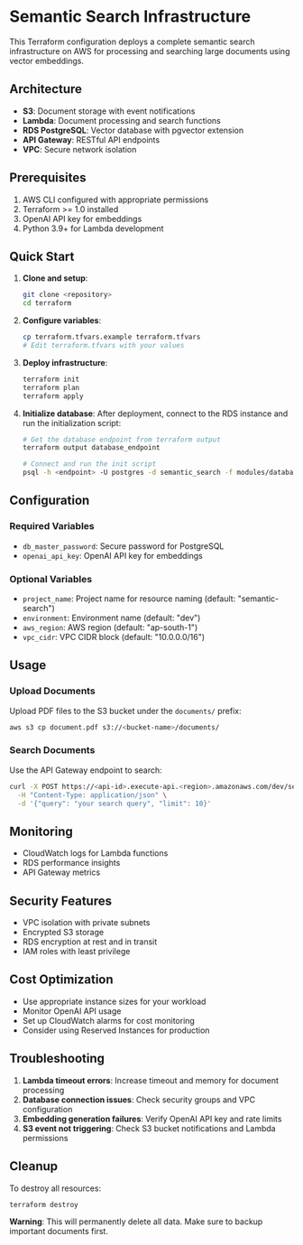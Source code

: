 # Semantic Search Infrastructure

This Terraform configuration deploys a complete semantic search infrastructure on AWS for processing and searching large documents using vector embeddings.

## Architecture

- **S3**: Document storage with event notifications
- **Lambda**: Document processing and search functions
- **RDS PostgreSQL**: Vector database with pgvector extension
- **API Gateway**: RESTful API endpoints
- **VPC**: Secure network isolation

## Prerequisites

1. AWS CLI configured with appropriate permissions
2. Terraform >= 1.0 installed
3. OpenAI API key for embeddings
4. Python 3.9+ for Lambda development

## Quick Start

1. **Clone and setup**:
   ```bash
   git clone <repository>
   cd terraform
   ```

2. **Configure variables**:
   ```bash
   cp terraform.tfvars.example terraform.tfvars
   # Edit terraform.tfvars with your values
   ```

3. **Deploy infrastructure**:
   ```bash
   terraform init
   terraform plan
   terraform apply
   ```

4. **Initialize database**:
   After deployment, connect to the RDS instance and run the initialization script:
   ```bash
   # Get the database endpoint from terraform output
   terraform output database_endpoint
   
   # Connect and run the init script
   psql -h <endpoint> -U postgres -d semantic_search -f modules/database/scripts/init_database.sql
   ```

## Configuration

### Required Variables

- `db_master_password`: Secure password for PostgreSQL
- `openai_api_key`: OpenAI API key for embeddings

### Optional Variables

- `project_name`: Project name for resource naming (default: "semantic-search")
- `environment`: Environment name (default: "dev")
- `aws_region`: AWS region (default: "ap-south-1")
- `vpc_cidr`: VPC CIDR block (default: "10.0.0.0/16")

## Usage

### Upload Documents

Upload PDF files to the S3 bucket under the `documents/` prefix:

```bash
aws s3 cp document.pdf s3://<bucket-name>/documents/
```

### Search Documents

Use the API Gateway endpoint to search:

```bash
curl -X POST https://<api-id>.execute-api.<region>.amazonaws.com/dev/search \
  -H "Content-Type: application/json" \
  -d '{"query": "your search query", "limit": 10}'
```

## Monitoring

- CloudWatch logs for Lambda functions
- RDS performance insights
- API Gateway metrics

## Security Features

- VPC isolation with private subnets
- Encrypted S3 storage
- RDS encryption at rest and in transit
- IAM roles with least privilege

## Cost Optimization

- Use appropriate instance sizes for your workload
- Monitor OpenAI API usage
- Set up CloudWatch alarms for cost monitoring
- Consider using Reserved Instances for production

## Troubleshooting

1. **Lambda timeout errors**: Increase timeout and memory for document processing
2. **Database connection issues**: Check security groups and VPC configuration
3. **Embedding generation failures**: Verify OpenAI API key and rate limits
4. **S3 event not triggering**: Check S3 bucket notifications and Lambda permissions

## Cleanup

To destroy all resources:

```bash
terraform destroy
```

**Warning**: This will permanently delete all data. Make sure to backup important documents first.